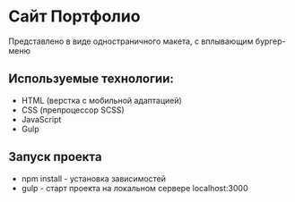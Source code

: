# Сайт Портфолио
Представлено в виде одностраничного макета, с вплывающим бургер-меню

## Используемые технологии:
* HTML (верстка с мобильной адаптацией)
* CSS (препроцессор SCSS)
* JavaScript
* Gulp

## Запуск проекта
* npm install - установка зависимостей
* gulp - старт проекта на локальном сервере localhost:3000
